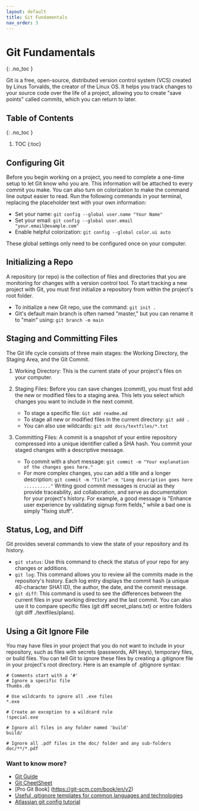 ```yaml
---
layout: default
title: Git Fundamentals
nav_order: 3
---
```



# Git Fundamentals
{: .no_toc }

Git is a free, open-source, distributed version control system (VCS) created by Linus Torvalds, the creator of the Linux OS. It helps you track changes to your source code over the life of a project, allowing you to create "save points" called commits, which you can return to later.

## Table of Contents
{: .no_toc }

1. TOC
{:toc}

## Configuring Git

Before you begin working on a project, you need to complete a one-time setup to let Git know who you are. This information will be attached to every commit you make. You can also turn on colorization to make the command line output easier to read.
Run the following commands in your terminal, replacing the placeholder text with your own information:

- Set your name: `git config --global user.name "Your Name"`
- Set your email: `git config --global user.email "your.email@example.com"`
- Enable helpful colorization: `git config --global color.ui auto`

These global settings only need to be configured once on your computer.


## Initializing a Repo

A repository (or repo) is the collection of files and directories that you are monitoring for changes with a version control tool. To start tracking a new project with Git, you must first initialize a repository from within the project's root folder.
- To initialize a new Git repo, use the command: `git init .`
- Git's default main branch is often named "master," but you can rename it to "main" using: `git branch -m main`



## Staging and Committing Files

The Git life cycle consists of three main stages: the Working Directory, the Staging Area, and the Git Commit.
1. Working Directory: This is the current state of your project's files on your computer.
2. Staging Files: Before you can save changes (commit), you must first add the new or modified files to a staging area. This lets you select which changes you want to include in the next commit.
    - To stage a specific file: `Git add readme.md`
    - To stage all new or modified files in the current directory: `git add .`
    - You can also use wildcards: `git add docs/textfiles/*.txt`

3. Committing Files: A commit is a snapshot of your entire repository compressed into a unique identifier called a SHA hash. You commit your staged changes with a descriptive message.
    - To commit with a short message: `git commit -m "Your explanation of the changes goes here."`
    - For more complex changes, you can add a title and a longer description: `git commit -m "Title" -m "Long description goes here .........."`
Writing good commit messages is crucial as they provide traceability, aid collaboration, and serve as documentation for your project's history. For example, a good message is "Enhance user experience by validating signup form fields," while a bad one is simply "fixing stuff".


## Status, Log, and Diff

Git provides several commands to view the state of your repository and its history.
- `git status`: Use this command to check the status of your repo for any changes or additions.
- `git log`: This command allows you to review all the commits made in the repository's history. Each log entry displays the commit hash (a unique 40-character SHA1 ID), the author, the date, and the commit message.
- `git diff`: This command is used to see the differences between the current files in your working directory and the last commit. You can also use it to compare specific files (git diff secret_plans.txt) or entire folders (git diff ./textfiles/plans).


## Using a Git Ignore File

You may have files in your project that you do not want to include in your repository, such as files with secrets (passwords, API keys), temporary files, or build files. You can tell Git to ignore these files by creating a .gitignore file in your project's root directory.
Here is an example of .gitignore syntax:

```
# Comments start with a '#'
# Ignore a specific file
Thumbs.db

# Use wildcards to ignore all .exe files
*.exe

# Create an exception to a wildcard rule
!special.exe

# Ignore all files in any folder named 'build'
build/

# Ignore all .pdf files in the doc/ folder and any sub-folders
doc/**/*.pdf
```


### Want to know more?

- [Git Guide](https://github.com/git-guides)
- [Git CheetSheet](https://training.github.com/downloads/github-git-cheat-sheet/)
- [Pro Git Book] (https://git-scm.com/book/en/v2)
- [Useful .gitignore templates for common languages and technologies](https://github.com/github/gitignore)
- [Atlassian git config tutorial](https://www.atlassian.com/git/tutorials/setting-up-a-repository/git-config)



